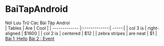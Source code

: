 # BaiTapAndroid
Nơi Lưu Trữ Các Bài Tập Androi </br>
| Tables        | Are           | Cool  |
| ------------- |:-------------:| -----:|
| col 3 is      | right-aligned | $1600 |
| col 2 is      | centered      |   $12 |
| zebra stripes | are neat      |    $1 |
[Bài 1 :Hello](https://github.com/Vanngoc98/Hello/tree/master) 
[Bài 2 : Event](https://github.com/Vanngoc98/BaiTap-Su-ly-su-kien/tree/master)
